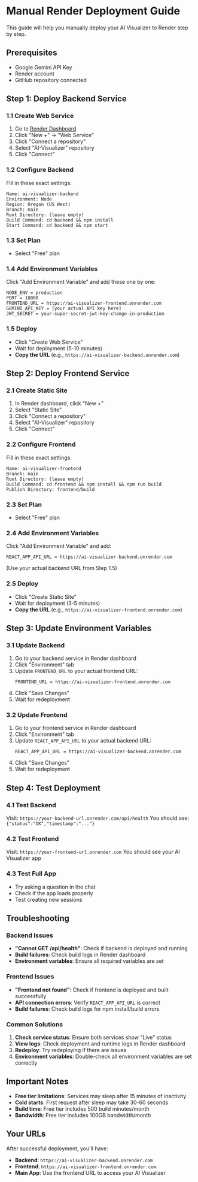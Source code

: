 # Manual Render Deployment Guide

This guide will help you manually deploy your AI Visualizer to Render step by step.

## Prerequisites
- Google Gemini API Key
- Render account
- GitHub repository connected

## Step 1: Deploy Backend Service

### 1.1 Create Web Service
1. Go to [Render Dashboard](https://dashboard.render.com/)
2. Click "New +" → "Web Service"
3. Click "Connect a repository"
4. Select "AI-Visualizer" repository
5. Click "Connect"

### 1.2 Configure Backend
Fill in these exact settings:

```
Name: ai-visualizer-backend
Environment: Node
Region: Oregon (US West)
Branch: main
Root Directory: (leave empty)
Build Command: cd backend && npm install
Start Command: cd backend && npm start
```

### 1.3 Set Plan
- Select "Free" plan

### 1.4 Add Environment Variables
Click "Add Environment Variable" and add these one by one:

```
NODE_ENV = production
PORT = 10000
FRONTEND_URL = https://ai-visualizer-frontend.onrender.com
GEMINI_API_KEY = [your actual API key here]
JWT_SECRET = your-super-secret-jwt-key-change-in-production
```

### 1.5 Deploy
- Click "Create Web Service"
- Wait for deployment (5-10 minutes)
- **Copy the URL** (e.g., `https://ai-visualizer-backend.onrender.com`)

## Step 2: Deploy Frontend Service

### 2.1 Create Static Site
1. In Render dashboard, click "New +"
2. Select "Static Site"
3. Click "Connect a repository"
4. Select "AI-Visualizer" repository
5. Click "Connect"

### 2.2 Configure Frontend
Fill in these exact settings:

```
Name: ai-visualizer-frontend
Branch: main
Root Directory: (leave empty)
Build Command: cd frontend && npm install && npm run build
Publish Directory: frontend/build
```

### 2.3 Set Plan
- Select "Free" plan

### 2.4 Add Environment Variables
Click "Add Environment Variable" and add:

```
REACT_APP_API_URL = https://ai-visualizer-backend.onrender.com
```
(Use your actual backend URL from Step 1.5)

### 2.5 Deploy
- Click "Create Static Site"
- Wait for deployment (3-5 minutes)
- **Copy the URL** (e.g., `https://ai-visualizer-frontend.onrender.com`)

## Step 3: Update Environment Variables

### 3.1 Update Backend
1. Go to your backend service in Render dashboard
2. Click "Environment" tab
3. Update `FRONTEND_URL` to your actual frontend URL:
   ```
   FRONTEND_URL = https://ai-visualizer-frontend.onrender.com
   ```
4. Click "Save Changes"
5. Wait for redeployment

### 3.2 Update Frontend
1. Go to your frontend service in Render dashboard
2. Click "Environment" tab
3. Update `REACT_APP_API_URL` to your actual backend URL:
   ```
   REACT_APP_API_URL = https://ai-visualizer-backend.onrender.com
   ```
4. Click "Save Changes"
5. Wait for redeployment

## Step 4: Test Deployment

### 4.1 Test Backend
Visit: `https://your-backend-url.onrender.com/api/health`
You should see: `{"status":"OK","timestamp":"..."}`

### 4.2 Test Frontend
Visit: `https://your-frontend-url.onrender.com`
You should see your AI Visualizer app

### 4.3 Test Full App
- Try asking a question in the chat
- Check if the app loads properly
- Test creating new sessions

## Troubleshooting

### Backend Issues
- **"Cannot GET /api/health"**: Check if backend is deployed and running
- **Build failures**: Check build logs in Render dashboard
- **Environment variables**: Ensure all required variables are set

### Frontend Issues
- **"Frontend not found"**: Check if frontend is deployed and built successfully
- **API connection errors**: Verify `REACT_APP_API_URL` is correct
- **Build failures**: Check build logs for npm install/build errors

### Common Solutions
1. **Check service status**: Ensure both services show "Live" status
2. **View logs**: Check deployment and runtime logs in Render dashboard
3. **Redeploy**: Try redeploying if there are issues
4. **Environment variables**: Double-check all environment variables are set correctly

## Important Notes

- **Free tier limitations**: Services may sleep after 15 minutes of inactivity
- **Cold starts**: First request after sleep may take 30-60 seconds
- **Build time**: Free tier includes 500 build minutes/month
- **Bandwidth**: Free tier includes 100GB bandwidth/month

## Your URLs
After successful deployment, you'll have:
- **Backend**: `https://ai-visualizer-backend.onrender.com`
- **Frontend**: `https://ai-visualizer-frontend.onrender.com`
- **Main App**: Use the frontend URL to access your AI Visualizer
